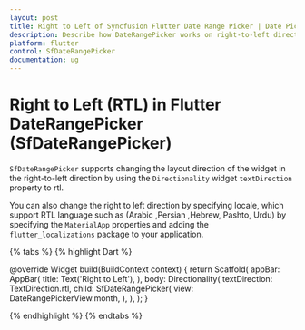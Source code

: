 ```yaml
---
layout: post
title: Right to Left of Syncfusion Flutter Date Range Picker | Date Picker
description: Describe how DateRangePicker works on right-to-left direction in Syncfusion SfDateRangePicker widget in Flutter
platform: flutter
control: SfDateRangePicker
documentation: ug
---
```


# Right to Left (RTL) in Flutter DateRangePicker (SfDateRangePicker)

`SfDateRangePicker` supports changing the layout direction of the widget in the right-to-left direction by using the `Directionality` widget `textDirection` property to rtl.

You can also change the right to left direction by specifying locale, which support RTL language such as (Arabic ,Persian ,Hebrew, Pashto, Urdu) by specifying the `MaterialApp` properties and adding the `flutter_localizations` package to your application.

{% tabs %}
{% highlight Dart %}

@override
Widget build(BuildContext context) {
       return Scaffold(
           appBar: AppBar(
           title: Text('Right to Left'),
          ),
       body: Directionality(
       textDirection: TextDirection.rtl,
       child: SfDateRangePicker(
       view: DateRangePickerView.month,
       ),
    ),
  );
}

{% endhighlight %}
{% endtabs %}
